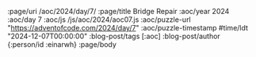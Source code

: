 :page/uri /aoc/2024/day/7/
:page/title Bridge Repair
:aoc/year 2024
:aoc/day 7
:aoc/js /js/aoc/2024/aoc07.js
:aoc/puzzle-url "https://adventofcode.com/2024/day/7"
:aoc/puzzle-timestamp #time/ldt "2024-12-07T00:00:00"
:blog-post/tags [:aoc]
:blog-post/author {:person/id :einarwh}
:page/body

<!-- # Einar W. Høst -->
